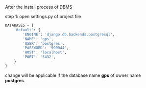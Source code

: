 After the install process of DBMS 

step 1: open settings.py of project file 
```python 
DATABASES = {
    'default': {
        'ENGINE': 'django.db.backends.postgresql',
        'NAME': 'gps',
        'USER': 'postgres',
        'PASSWORD': '990044',
        'HOST': 'localhost',
        'PORT': '5432',
    }
}
```

change will be applicable if the database name **gps** of owner name **postgres**.
